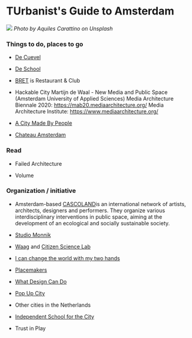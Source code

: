 
# TUrbanist's Guide to Amsterdam

![](amsterdam01.jpg)
*Photo by Aquiles Carattino on Unsplash*

### Things to do, places to go

- [De Cuevel](https://deceuvel.nl/en/)

- [De School](https://www.deschoolamsterdam.nl/en/)

- [BRET](https://www.bret.bar/) is Restaurant & Club 

- Hackable City
Martijn de Waal - New Media and Public Space (Amsterdam University of Applied Sciences) 
Media Architecture Biennale 2020: https://mab20.mediaarchitecture.org/
Media Architecture Institute: https://www.mediaarchitecture.org/

- [A City Made By People](https://www.acitymadebypeople.com/)

- [Chateau Amsterdam](https://chateau.amsterdam/en/)

### Read

- Failed Architecture

- Volume

### Organization / initiative

- Amsterdam-based [CASCOLAND](http://cascoland.com/#/)is an international network of artists, architects, designers and performers. They organize various interdisciplinary interventions in public space, aiming at the development of an ecological and socially sustainable society.

- [Studio Monnik](https://www.monnik.org/)

- [Waag](https://waag.org/en/home) and [Citizen Science Lab]()

- [I can change the world with my two hands](https://www.icanchangetheworldwithmytwohands.nl/)

- [Placemakers](https://placemakers.nl/en/)

- [What Design Can Do](https://www.whatdesigncando.com/)

- [Pop Up City](https://popupcity.net/)

* Other cities in the Netherlands

- [Independent School for the City](https://www.schoolforthecity.nl/)

- Trust in Play

